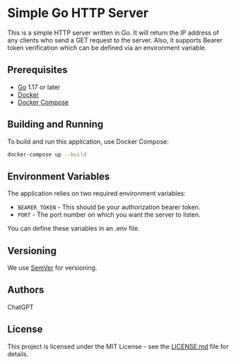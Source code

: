 # Simple Go HTTP Server

This is a simple HTTP server written in Go. It will return the IP address of any clients who send a GET request to the server. Also, it supports Bearer token verification which can be defined via an environment variable.

## Prerequisites

- [Go](https://golang.org/doc/install) 1.17 or later
- [Docker](https://docs.docker.com/get-docker/)
- [Docker Compose](https://docs.docker.com/compose/install/)

## Building and Running

To build and run this application, use Docker Compose:

```bash
docker-compose up --build
```

## Environment Variables

The application relies on two required environment variables:

* `BEARER_TOKEN` - This should be your authorization bearer token.
* `PORT` - The port number on which you want the server to listen.

You can define these variables in an .env file.

## Versioning

We use [SemVer](https://semver.org/) for versioning.

## Authors

ChatGPT

## License

This project is licensed under the MIT License - see the [LICENSE.md](http://license.md/) file for details.


